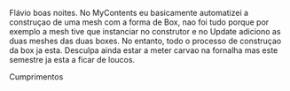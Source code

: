 Flávio boas noites. No MyContents eu basicamente automatizei a construçao de uma mesh com a forma de Box, nao foi tudo porque por exemplo a mesh tive que instanciar no construtor e no Update adiciono as duas meshes das duas boxes. No entanto, todo o processo de construçao da box ja esta. Desculpa ainda estar a meter carvao na fornalha mas este semestre ja esta a ficar de loucos. 

Cumprimentos
